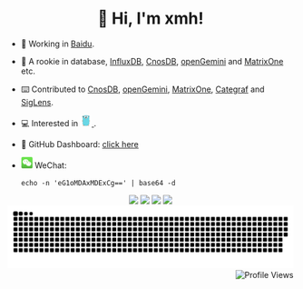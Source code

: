 <h1 align=center>👋 Hi, I'm xmh! </h1>

<div style="position: relative;">
  
- 📃 Working in [Baidu](https://github.com/baidu).
- 🤖 A rookie in database, [InfluxDB](https://github.com/influxdata/influxdb), [CnosDB](https://github.com/cnosdb/cnosdb), [openGemini](https://github.com/openGemini/openGemini) and [MatrixOne](https://github.com/matrixorigin/matrixone) etc.
- ⌨️ Contributed to [CnosDB](https://github.com/cnosdb/cnosdb), [openGemini](https://github.com/openGemini/openGemini), [MatrixOne](https://github.com/matrixorigin/matrixone), [Categraf](https://github.com/flashcatcloud/categraf) and [SigLens](https://github.com/siglens/siglens).
- 💻 Interested in <a href="https://www.golang.org" target="_blank" rel="noreferrer"> <img src="https://raw.githubusercontent.com/devicons/devicon/master/icons/go/go-original.svg" alt="go" width="20" height="20"/> </a>.
- 📸 GitHub Dashboard: [click here](https://ossinsight-lite-i5lzrxcw0-xmh1011s-projects.vercel.app)

- <img src="https://github.com/xmh1011/xmh1011/blob/main/icon/wechat.png" width="20" height="20"/> WeChat:
  
  ```shell
  echo -n 'eG1oMDAxMDExCg==' | base64 -d
  ```

<div align="center">
  <span>  </span>
  <img height="170px" src="https://github-readme-stats.vercel.app/api?username=xmh1011&include_all_commits=true&count_private=true&show_icons=true" />
  <span>  </span>
  <img height="170px" src="https://github-readme-stats.vercel.app/api/top-langs/?username=xmh1011&layout=compact&hide=mustache&langs_count=8&size_weight=0.5&count_weight=0.5" />
  <span>  </span>
  <img height="170px" src="https://streak-stats.demolab.com?user=xmh1011&theme=tokyonight-duo&border_radius=10&date_format=%5BY.%5Dn.j" />
  <span>  </span>
  <img height="170px" src="https://github-profile-trophy.vercel.app/?username=xmh1011&column=3&row=2&margin-w=15&margin-h=15&no-frame=true&no-bg=true" />
  <span>  </span>
</div>

<div align="center">
  <img src= "https://github.com/xmh1011/xmh1011/blob/output/github-contribution-grid-snake.svg" />
</div>

<div align="right">
  <img src="https://komarev.com/ghpvc/?username=xmh1011&color=brightgreen" alt="Profile Views" />
</div>
